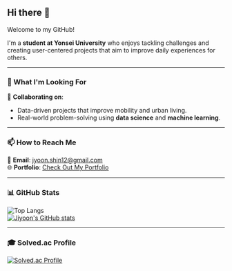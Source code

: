 ## Hi there 👋  
Welcome to my GitHub!  

I'm a **student at Yonsei University** who enjoys tackling challenges and creating user-centered projects that aim to improve daily experiences for others.

---

### 🌟 What I'm Looking For  
👯 **Collaborating on**:  
- Data-driven projects that improve mobility and urban living.  
- Real-world problem-solving using **data science** and **machine learning**.  

---

### 📫 How to Reach Me  
📧 **Email**: [jyoon.shin12@gmail.com](mailto:jyoon.shin12@gmail.com)  
🌐 **Portfolio**: [Check Out My Portfolio](https://ultra-patch-a38.notion.site/Jiyoon-14db9faef2698014aff1e6a911c6d036?pvs=4)  

---

### 📊 GitHub Stats  
![Top Langs](https://github-readme-stats.vercel.app/api/top-langs/?username=jineoni&layout=compact&theme=default)  
[![Jiyoon's GitHub stats](https://github-readme-stats.vercel.app/api?username=jineoni&show_icons=true&theme=default)](https://github.com/Jiyoon/github-readme-stats)

---

### 🎓 Solved.ac Profile  
[![Solved.ac Profile](http://mazassumnida.wtf/api/v2/generate_badge?boj=Jiyoon)](https://solved.ac/tlswldbs/)  
